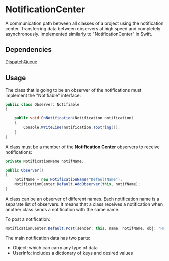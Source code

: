 # NotificationCenter

A communication path between all classes of a project using the notification center.
Transferring data between observers at high speed and completely asynchronously. Implemented similarly to "NotificationCenter" in Swift.

## Dependencies

[DispatchQueue](https://github.com/JafarH96/DispatchQueue)


## Usage

The class that is going to be an observer of the notifications must implement the "Notifiable" interface:

```csharp
public class Observer: Notifiable
{

	public void OnNotification(Notification notification)
	{
		Console.WriteLine(notification.ToString());
	}
}

```

A class must be a member of the **Notification Center** observers to receive notifications:

```csharp
private NotificationName notifName;

public Observer()
{
	notifName = new NotificationName("DefaultName");
	NotificationCenter.Default.AddObserver(this, notifName);
}

```

A class can be an observer of different names. Each notification name is a separate list of observers.
It means that a class receives a notification when another class sends a notification with the same name.

To post a notification:

```csharp
NotificationCenter.Default.Post(sender: this, name: notifName, obj: "Hey there!", userInfo: null);

```

The main notification data has two parts:
- Object: which can carry any type of data
- UserInfo: includes a dictionary of keys and desired values

